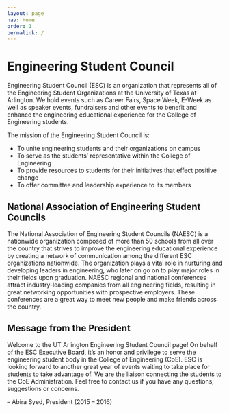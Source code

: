 ```yaml
---
layout: page
nav: Home
order: 1
permalink: /
---
```


# Engineering Student Council

Engineering Student Council (ESC) is an organization that represents all of the Engineering Student Organizations at the University of Texas at Arlington. We hold events such as Career Fairs, Space Week, E-Week as well as speaker events, fundraisers and other events to benefit and enhance the engineering educational experience for the College of Engineering students.

The mission of the Engineering Student Council is:

* To unite engineering students and their organizations on campus
* To serve as the students’ representative within the College of Engineering
* To provide resources to students for their initiatives that effect positive change
* To offer committee and leadership experience to its members

## National Association of Engineering Student Councils

The National Association of Engineering Student Councils (NAESC) is a nationwide organization composed of more than 50 schools from all over the country that strives to improve the engineering educational experience by creating a network of communication among the different ESC organizations nationwide. The organization plays a vital role in nurturing and developing leaders in engineering, who later on go on to play major roles in their fields upon graduation. NAESC regional and national conferences attract industry-leading companies from all engineering fields, resulting in great networking opportunities with prospective employers. These conferences are a great way to meet new people and make friends across the country.

## Message from the President

Welcome to the UT Arlington Engineering Student Council page! On behalf of the ESC Executive Board, it’s an honor and privilege to serve the engineering student body in the College of Engineering (CoE). ESC is looking forward to another great year of events waiting to take place for students to take advantage of. We are the liaison connecting the students to the CoE Administration. Feel free to contact us if you have any questions, suggestions or concerns.

– Abira Syed, President (2015 – 2016)